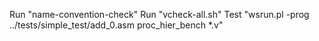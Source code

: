 Run "name-convention-check"
Run "vcheck-all.sh"
Test "wsrun.pl -prog ../tests/simple_test/add_0.asm  proc_hier_bench *.v"